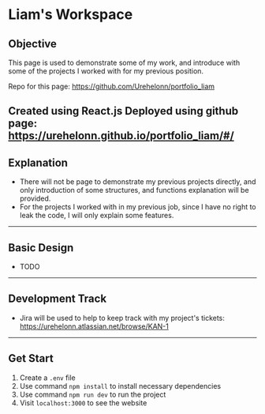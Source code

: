 # Liam's Workspace

## Objective

This page is used to demonstrate some of my work, and introduce with some of the projects I worked with for my previous
position.

Repo for this page: https://github.com/Urehelonn/portfolio_liam

Created using React.js
Deployed using github page: https://urehelonn.github.io/portfolio_liam/#/
---

## Explanation

* There will not be page to demonstrate my previous projects directly, and only introduction of some structures, and
  functions explanation will be provided.
* For the projects I worked with in my previous job, since I have no right to leak the code, I will only explain some
  features.

---

## Basic Design

* TODO

---

## Development Track

* Jira will be used to help to keep track with my project's tickets: https://urehelonn.atlassian.net/browse/KAN-1

---

## Get Start

1. Create a `.env` file
2. Use command `npm install` to install necessary dependencies
3. Use command `npm run dev` to run the project
4. Visit `localhost:3000` to see the website